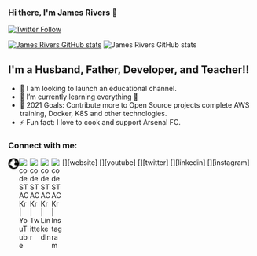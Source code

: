 ### Hi there, I'm James Rivers 👋

[![Twitter Follow](https://img.shields.io/twitter/follow/james_rivers?color=1DA1F2&logo=twitter&style=for-the-badge)](https://twitter.com/intent/follow?original_referer=https%3A%2F%2Fgithub.com%2Fjamesrivers&screen_name=james_rivers)

[![James Rivers GitHub stats](https://github-readme-stats.vercel.app/api?username=JamesRivers)](https://github.com/JamesRivers/github-readme-stats)
![James Rivers GitHub stats](https://github-readme-stats.vercel.app/api?username=JamesRivers&show_icons=true&theme=Dark)


## I'm a Husband, Father, Developer, and Teacher!!

- 🔭 I am looking to launch an educational channel. 
- 🌱 I’m currently learning everything 🤣
- 🥅 2021 Goals: Contribute more to Open Source projects complete AWS training, Docker, K8S and other technologies. 
- ⚡ Fun fact: I love to cook and support Arsenal FC. 

### Connect with me:

[<img align="left" alt="codeSTACKr.com" width="22px" src="https://raw.githubusercontent.com/iconic/open-iconic/master/svg/globe.svg" />][website]
[<img align="left" alt="codeSTACKr | YouTube" width="22px" src="https://cdn.jsdelivr.net/npm/simple-icons@v3/icons/youtube.svg" />][youtube]
[<img align="left" alt="codeSTACKr | Twitter" width="22px" src="https://cdn.jsdelivr.net/npm/simple-icons@v3/icons/twitter.svg" />][twitter]
[<img align="left" alt="codeSTACKr | LinkedIn" width="22px" src="https://cdn.jsdelivr.net/npm/simple-icons@v3/icons/linkedin.svg" />][linkedin]
[<img align="left" alt="codeSTACKr | Instagram" width="22px" src="https://cdn.jsdelivr.net/npm/simple-icons@v3/icons/instagram.svg" />][instagram]

 

